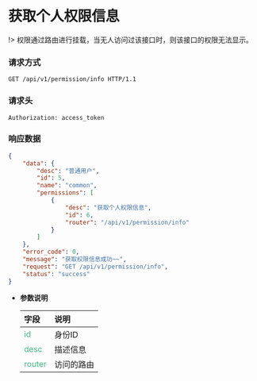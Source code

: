 # 获取个人权限信息

!> 权限通过路由进行挂载，当无人访问过该接口时，则该接口的权限无法显示。

### 请求方式

```http
GET /api/v1/permission/info HTTP/1.1
```

### 请求头

```http
Authorization: access_token
```

### 响应数据

```json
{
    "data": {
        "desc": "普通用户",
        "id": 5,
        "name": "common",
        "permissions": [
            {
                "desc": "获取个人权限信息",
                "id": 6,
                "router": "/api/v1/permission/info"
            }
        ]
    },
    "error_code": 0,
    "message": "获取权限信息成功~~",
    "request": "GET /api/v1/permission/info",
    "status": "success"
}
```
- **参数说明**

    |**字段**|**说明**|
    |:-------|:-------|
    |<div style="color:#42b983;">id</div>   |身份ID|
    |<div style="color:#42b983;">desc</div>   |描述信息|
    |<div style="color:#42b983;">router</div>  |访问的路由|
